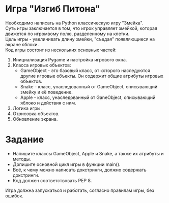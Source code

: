 # Игра "Изгиб Питона"
Необходимо написать на Python классическую игру "Змейка".  
Суть игры заключается в том, что игрок управляет змейкой, которая движется по игромвому полю, разделенному на клетки.  
Цель игры - увеличивать длину змейки, "съедая" появляющиеся на экране яблоки.  
Код игры состоит из нескольких основных частей:
1. Инициализация Pygame и настройка игрового окна.
2. Класса игровых объектов:
   - GameObject - это базовый класс, от которого наследуются другие игровые объекты. Он содержит общие атрибуты игровых объектов.
   - Snake - класс, унаследованный от GameObject, описывающий змейку и её поведение.
   - Apple - класс, унаследованный от GaneObject, описывающий яблоко и действия с ним. 
3. Логика игры.
4. Отрисовка объектов.
5. Обновление экрана.
# Задание
- Напишите классы GameObject, Apple и Snake, а также их атрибуты и методы.
- Допишите основной цикл игры в функции main().
- Всё, к чему можно написать докстринги, должно содержать докстринги.
- Код должен соответствовать PEP 8.

Игра должна запускаться и работать, согласно правилам игры, без ошибок.

